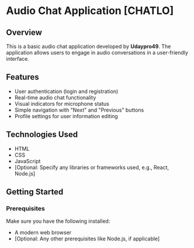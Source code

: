 # Audio Chat Application [CHATLO]

## Overview
This is a basic audio chat application developed by **Udaypro49**. The application allows users to engage in audio conversations in a user-friendly interface.

## Features
- User authentication (login and registration)
- Real-time audio chat functionality
- Visual indicators for microphone status
- Simple navigation with "Next" and "Previous" buttons
- Profile settings for user information editing

## Technologies Used
- HTML
- CSS
- JavaScript
- [Optional: Specify any libraries or frameworks used, e.g., React, Node.js]

## Getting Started

### Prerequisites
Make sure you have the following installed:
- A modern web browser
- [Optional: Any other prerequisites like Node.js, if applicable]


